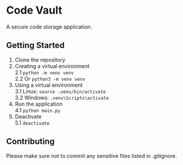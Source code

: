 # Code Vault

A secure code storage application.

## Getting Started

1. Clone the repository  
2. Creating a virtual environment  
   2.1 ```python -m venv venv```  
   2.2 Or ```python3 -m venv venv```  
3. Using a virtual environment  
   3.1 Linux: ```source .venv/bin/activate```  
   3.2 Windows: ```.venv\Scripts\activate```  
4. Run the application  
   4.1 ```python main.py```  
5. Deactivate  
   5.1 ```deactivate```  

## Contributing

Please make sure not to commit any sensitive files listed in .gitignore.
